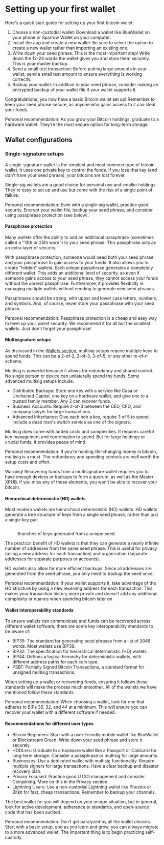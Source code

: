 # Setting up your first wallet

Here's a quick start guide for setting up your first bitcoin wallet:

1. Choose a non-custodial wallet: Download a wallet like BlueWallet on your phone or Sparrow Wallet on your computer.
2. Install the app and create a new wallet: Be sure to select the option to create a new wallet rather than importing an existing one.
3. Write down your seed phrase: This is the most important step! Write down the 12-24 words the wallet gives you and store them securely. This is your master backup.
4. Send a small test transaction: Before putting large amounts in your wallet, send a small test amount to ensure everything is working correctly.
5. Backup your wallet: In addition to your seed phrase, consider making an encrypted backup of your wallet file if your wallet supports it.

Congratulations, you now have a basic Bitcoin wallet set up! Remember to keep your seed phrase secure, as anyone who gains access to it can steal your funds.

Personal recommendation: As you grow your Bitcoin holdings, graduate to a hardware wallet. They're the most secure option for long-term storage.

## Wallet configurations

### Single-signature setups

A single-signature wallet is the simplest and most common type of bitcoin wallet. It uses one private key to control the funds. If you lose that key (and don't have your seed phrase), your bitcoins are lost forever.

Single-sig wallets are a good choice for personal use and smaller holdings. They're easy to set up and use but come with the risk of a single point of failure.

Personal recommendation: Even with a single-sig wallet, practice good security. Encrypt your wallet file, backup your seed phrase, and consider using passphrase protection (see below).

#### Passphrase protection

Many wallets offer the ability to add an additional passphrase (sometimes called a "13th or 25th word") to your seed phrase. This passphrase acts as an extra layer of security.

With passphrase protection, someone would need both your seed phrase and your passphrase to gain access to your funds. It also allows you to create "hidden" wallets. Each unique passphrase generates a completely different wallet. This adds an additional level of security, as even if someone gains access to your seed phrase, they cannot access your funds without the correct passphrase. Furthermore, it provides flexibility in managing multiple wallets without needing to generate new seed phrases.

Passphrases should be strong, with upper and lower case letters, numbers, and symbols. And, of course, never store your passphrase with your seed phrase.

Personal recommendation: Passphrase protection is a cheap and easy way to level up your wallet security. We recommend it for all but the smallest wallets. Just don't forget your passphrase!

#### Multisignature setups

As discussed in the [Wallets section](wallets.md), multisig setups require multiple keys to spend funds. This can be a 2-of-2, 2-of-3, 3-of-5, or any other m-of-n scheme.

Multisig is powerful because it allows for redundancy and shared control. No single person or device can unilaterally spend the funds. Some advanced multisig setups include:

* Distributed Backups: Store one key with a service like Casa or Unchained Capital, one key on a hardware wallet, and give one to a trusted family member. Any 2 can recover funds.
* Business Accounts: Require 2-of-3 between the CEO, CFO, and company lawyer for large transactions.
* Advanced Inheritance: Give each heir a key, require 3 of 5 to spend. Include a dead man's switch service as one of the signers.

Multisig does come with added costs and complexities. It requires careful key management and coordination to spend. But for large holdings or crucial funds, it provides peace of mind.

Personal recommendation: If you're holding life-changing money in bitcoin, multisig is a must. The redundancy and spending controls are well worth the setup costs and effort.

Warning! Recovering funds from a multisignature wallet requires you to have enough devices or backups to form a quorum, as well as the Master XPUB. If you miss any of these elements, you won’t be able to recover your bitcoin.&#x20;

#### Hierarchical deterministic (HD) wallets

Most modern wallets are hierarchical deterministic (HD) wallets. HD wallets generate a tree structure of keys from a single seed phrase, rather than just a single key pair.

<figure><img src="https://lh7-rt.googleusercontent.com/docsz/AD_4nXd2qs9VX2nfLkj8i0u9Om1oGWrp1xCEYIUlNt49ON8e6ONrVsDZYsri_WQ7gF-rc8qLKxoLYTHAJA6-6MKEUghcvwW_A5dzNsh4efYi3doMbSBlh-f-q3QeLheVmvUt5ap3zMzc?key=NzQC2kWUtx6F2vKKLceZUg" alt=""><figcaption><p>Branches of keys generated from a unique seed.</p></figcaption></figure>

The practical benefit of HD wallets is that they can generate a nearly infinite number of addresses from the same seed phrase. This is useful for privacy (using a new address for each transaction) and organization (separate addresses for separate purposes or accounts).

HD wallets also allow for more efficient backups. Since all addresses are generated from the seed phrase, you only need to backup the seed once.

Personal recommendation: If your wallet supports it, take advantage of the HD structure by using a new receiving address for each transaction. This makes your transaction history more private and doesn’t add any additional complexity or nuance when spending bitcoin later on.

#### Wallet interoperability standards

To ensure wallets can communicate and funds can be recovered across different wallet software, there are some key interoperability standards to be aware of:

* BIP39: The standard for generating seed phrases from a list of 2048 words. Most wallets use BIP39.
* BIP32: The specification for hierarchical deterministic (HD) wallets.
* BIP44: Defines a logical hierarchy for deterministic wallets, with different address paths for each coin type.
* PSBT: Partially Signed Bitcoin Transactions, a standard format for unsigned multisig transactions.

When setting up a wallet or recovering funds, ensuring it follows these standards will make the process much smoother. All of the wallets we have mentioned follow these standards.&#x20;

Personal recommendation: When choosing a wallet, look for one that adheres to BIPs 39, 32, and 44 at a minimum. This will ensure you can recover your wallet with a different software if needed.

#### Recommendations for different user types

* Bitcoin Beginners: Start with a user-friendly mobile wallet like BlueWallet or Blockstream Green. Write down your seed phrase and store it securely.
* HODLers: Graduate to a hardware wallet like a Passport or Coldcard for long-term storage. Consider a passphrase or multisig for large amounts.
* Businesses: Use a dedicated wallet with multisig functionality. Require multiple signers for large transactions. Have a clear backup and disaster recovery plan.
* Privacy Focused: Practice good UTXO management and consider Coinjoining. More on this in the Privacy section.
* Lightning Users: Use a non-custodial Lightning wallet like Phoenix or Bitkit for fast, cheap transactions. Remember to backup your channels.

The best wallet for you will depend on your unique situation, but in general, look for active development, adherence to standards, and open-source code that has been audited.

Personal recommendation: Don't get paralyzed by all the wallet choices. Start with a basic setup, and as you learn and grow, you can always migrate to a more advanced wallet. The important thing is to begin practicing self-custody.
